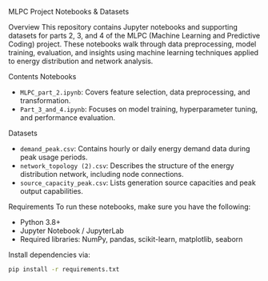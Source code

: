 MLPC Project Notebooks & Datasets

Overview
This repository contains Jupyter notebooks and supporting datasets for parts 2, 3, and 4 of the MLPC (Machine Learning and Predictive Coding) project. These notebooks walk through data preprocessing, model training, evaluation, and insights using machine learning techniques applied to energy distribution and network analysis.

Contents
Notebooks
- `MLPC_part_2.ipynb`: Covers feature selection, data preprocessing, and transformation.
- `Part_3_and_4.ipynb`: Focuses on model training, hyperparameter tuning, and performance evaluation.

Datasets
- `demand_peak.csv`: Contains hourly or daily energy demand data during peak usage periods.
- `network_topology (2).csv`: Describes the structure of the energy distribution network, including node connections.
- `source_capacity_peak.csv`: Lists generation source capacities and peak output capabilities.

Requirements
To run these notebooks, make sure you have the following:
- Python 3.8+
- Jupyter Notebook / JupyterLab
- Required libraries: NumPy, pandas, scikit-learn, matplotlib, seaborn

Install dependencies via:
```bash
pip install -r requirements.txt

